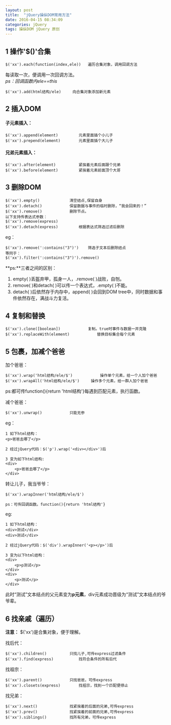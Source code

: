 ```yaml
---
layout: post
title:  "jQuery操纵DOM常用方法"
date: 2016-04-15 08:34:09
categories: jQuery
tags: 操纵DOM jQuery 原创
---
```

## 1 操作'$()'合集 ##

	$('xx').each(function(index,ele))	遍历合集对象，调用回调方法

每读取一次，便调用一次回调方法。<br>
*ps：回调函数内ele==this*

	$('xx').add(html结构/ele)		向合集对象添加新元素	

## 2 插入DOM ##
#### 子元素插入： ####

	$('xx').append(element)			元素里面插个小儿子
	$('xx').prepend(element)		元素里面插个大儿子

#### 兄弟元素插入： ####

	$('xx').after(element)			紧挨着元素后面跟个兄弟
	$('xx').before(element)			紧挨着元素前面顶个大哥

## 3 删除DOM ##
	$('xx').empty()				清空结点,保留自身
	$('xx').detach()			保留数据与事件的临时删除，“我会回来的！”
	$('xx').remove()			删除节点。
	以下支持传表达式参数：
	$('xx').remove(express)
	$('xx').detach(express)			根据表达式筛选过滤后删除

eg：

	$('xx').remove(':contains("3")')	筛选子文本后删除结点
	等同于：
	$('xx').filter(':contains("3")').remove()

**ps:**三者之间的区别：<br/>

1. empty( )丢盔弃甲，孤身一人，.remove( )战败，自刎。<br/>
2. remove( )和detach( )可以传一个表达式，.empty( )不能。
3. detach( )后依然存于内存中，append( )会回到DOM tree中，同时数据和事件依然存在，满战斗力复活。

## 4 复制和替换 ##

	$('xx').clone([boolean])			复制。true时事件与数据一并克隆
	$('xx').replaceWith(element)			替换目标集合每个元素

## 5 包裹，加减个爸爸 ##
加个爸爸：

	$('xx').wrap('html结构/ele/$')			操作单个元素，给一个人加个爸爸
	$('xx').wrapAll('html结构/ele/$')		操作多个元素，给一群人加个爸爸

ps:都可传function(){return 'html结构'}每遇到匹配元素，执行函数。


减个爸爸：

	$('xx').unwrap()			只能无参

eg：

	1 如下html结构：
	<p>爸爸去哪了</p>

	2 经过jQuery代码：$('p').wrap('<div></div>')后

	3 变为如下html结构:
	<div>
		<p>爸爸去哪了</p>
	</div>

转让儿子，我当爷爷：

	$('xx').wrapInner('html结构/ele/$')
	
	ps：可传回调函数。function(){return 'html结构'}

eg:

	1 如下html结构：
	<div>测试</div>
	<div>测试</div>

	2 经过jQuery代码：$('div').wrapInner('<p></p>')后

	3 变为以下html结构：
	<div>
		<p>p测试</p>
	</div>
	<div>
		<p>测试</p>
	</div>

此时“测试”文本结点的父元素变为**p元素**，div元素成功晋级为“测试”文本结点的爷爷辈。

## 6 找亲戚（遍历） ##
**注意：** $('xx')是合集对象，便于理解。<br>

找后代：

	$('xx').children()			只找儿子,可传express过滤条件
	$('xx').find(express)			找符合条件的所有后代

找祖宗：

	$('xx').parent()			只找爸爸，可传express
	$('xx').closets(express)		找祖宗，找到一个匹配便停止

找兄弟：

	$('xx').next()				找紧挨着的后面的兄弟,可传express
	$('xx').prev()				找紧挨着的前面的兄弟,可传express
	$('xx').siblings()			找所有兄弟，可传express